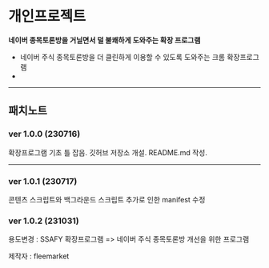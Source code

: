# 개인프로젝트

 **네이버 종목토론방을 거닐면서 덜 불쾌하게 도와주는 확장 프로그램**

- 네이버 주식 종목토론방을 더 클린하게 이용할 수 있도록 도와주는 크롬 확장프로그램
- 
---

## 패치노트

### ver 1.0.0 (230716)

확장프로그램 기초 틀 잡음.
깃허브 저장소 개설.
README.md 작성.

---
### ver 1.0.1 (230717)

콘텐츠 스크립트와 백그라운드 스크립트 추가로 인한 manifest 수정

### ver 1.0.2 (231031)

용도변경 : SSAFY 확장프로그램 => 네이버 주식 종목토론방 개선을 위한 프로그램

제작자 : fleemarket
